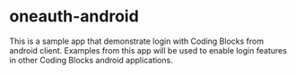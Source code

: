 # oneauth-android

This is a sample app that demonstrate login with Coding Blocks from android client.
Examples from this app will be used to enable login features in other Coding Blocks android applications.